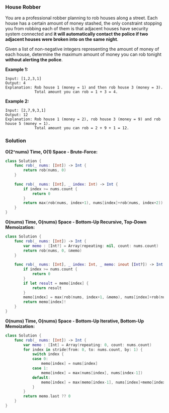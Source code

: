 
### House Robber

You are a professional robber planning to rob houses along a street. Each house has a certain amount of money stashed, the only constraint stopping you from robbing each of them is that adjacent houses have security system connected and __it will automatically contact the police if two adjacent houses were broken into on the same night__.

Given a list of non-negative integers representing the amount of money of each house, determine the maximum amount of money you can rob tonight __without alerting the police__.

__Example 1:__
```
Input: [1,2,3,1]
Output: 4
Explanation: Rob house 1 (money = 1) and then rob house 3 (money = 3).
             Total amount you can rob = 1 + 3 = 4.
```
__Example 2:__
```
Input: [2,7,9,3,1]
Output: 12
Explanation: Rob house 1 (money = 2), rob house 3 (money = 9) and rob house 5 (money = 1).
             Total amount you can rob = 2 + 9 + 1 = 12.
```

### Solution
__O(2^nums) Time, O(1) Space - Brute-Force:__
```Swift
class Solution {
    func rob(_ nums: [Int]) -> Int {
        return rob(nums, 0)
    }
    
    func rob(_ nums: [Int], _ index: Int) -> Int {
        if index >= nums.count {
            return 0
        }
        return max(rob(nums, index+1), nums[index]+rob(nums, index+2))
    }
}
```
__O(nums) Time, O(nums) Space - Bottom-Up Recursive, Top-Down Memoization:__
```Swift
class Solution {
    func rob(_ nums: [Int]) -> Int {
        var memo : [Int?] = Array(repeating: nil, count: nums.count)
        return rob(nums, 0, &memo)
    }
    
    func rob(_ nums: [Int], _ index: Int, _ memo: inout [Int?]) -> Int {
        if index >= nums.count {
            return 0
        }
        if let result = memo[index] {
            return result
        }
        memo[index] = max(rob(nums, index+1, &memo), nums[index]+rob(nums, index+2, &memo))
        return memo[index]!
    }
}
```
__O(nums) Time, O(nums) Space - Bottom-Up Iterative, Bottom-Up Memoization:__
```Swift
class Solution {
    func rob(_ nums: [Int]) -> Int {
        var memo : [Int] = Array(repeating: 0, count: nums.count)
        for index in stride(from: 0, to: nums.count, by: 1) {
            switch index {
            case 0:
                memo[index] = nums[index]
            case 1:
                memo[index] = max(nums[index], nums[index-1])
            default:
                memo[index] = max(memo[index-1], nums[index]+memo[index-2])
            }
        }
        return memo.last ?? 0
    }
}
```